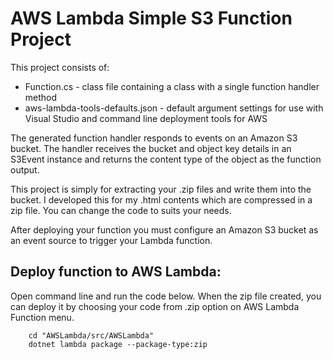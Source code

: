 # AWS Lambda Simple S3 Function Project

This project consists of:
* Function.cs - class file containing a class with a single function handler method
* aws-lambda-tools-defaults.json - default argument settings for use with Visual Studio and command line deployment tools for AWS

The generated function handler responds to events on an Amazon S3 bucket. The handler receives the bucket and object key details in an S3Event instance and returns the content type of the object as the function output.

This project is simply for extracting your .zip files and write them into the bucket. I developed this for my .html contents which are compressed in a zip file. You can change the code to suits your needs.

After deploying your function you must configure an Amazon S3 bucket as an event source to trigger your Lambda function.

## Deploy function to AWS Lambda:

Open command line and run the code below. When the zip file created, you can deploy it by choosing your code from .zip option on AWS Lambda Function menu.

```
    cd "AWSLambda/src/AWSLambda"
    dotnet lambda package --package-type:zip
```
